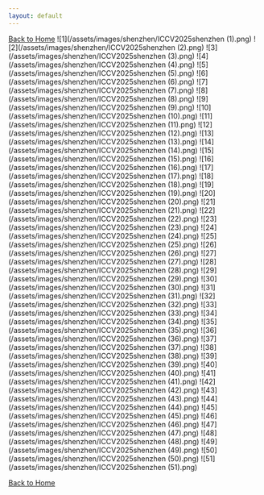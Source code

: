```yaml
---
layout: default
---
```

[Back to Home](/)
![1](/assets/images/shenzhen/ICCV2025shenzhen (1).png)
![2](/assets/images/shenzhen/ICCV2025shenzhen (2).png)
![3](/assets/images/shenzhen/ICCV2025shenzhen (3).png)
![4](/assets/images/shenzhen/ICCV2025shenzhen (4).png)
![5](/assets/images/shenzhen/ICCV2025shenzhen (5).png)
![6](/assets/images/shenzhen/ICCV2025shenzhen (6).png)
![7](/assets/images/shenzhen/ICCV2025shenzhen (7).png)
![8](/assets/images/shenzhen/ICCV2025shenzhen (8).png)
![9](/assets/images/shenzhen/ICCV2025shenzhen (9).png)
![10](/assets/images/shenzhen/ICCV2025shenzhen (10).png)
![11](/assets/images/shenzhen/ICCV2025shenzhen (11).png)
![12](/assets/images/shenzhen/ICCV2025shenzhen (12).png)
![13](/assets/images/shenzhen/ICCV2025shenzhen (13).png)
![14](/assets/images/shenzhen/ICCV2025shenzhen (14).png)
![15](/assets/images/shenzhen/ICCV2025shenzhen (15).png)
![16](/assets/images/shenzhen/ICCV2025shenzhen (16).png)
![17](/assets/images/shenzhen/ICCV2025shenzhen (17).png)
![18](/assets/images/shenzhen/ICCV2025shenzhen (18).png)
![19](/assets/images/shenzhen/ICCV2025shenzhen (19).png)
![20](/assets/images/shenzhen/ICCV2025shenzhen (20).png)
![21](/assets/images/shenzhen/ICCV2025shenzhen (21).png)
![22](/assets/images/shenzhen/ICCV2025shenzhen (22).png)
![23](/assets/images/shenzhen/ICCV2025shenzhen (23).png)
![24](/assets/images/shenzhen/ICCV2025shenzhen (24).png)
![25](/assets/images/shenzhen/ICCV2025shenzhen (25).png)
![26](/assets/images/shenzhen/ICCV2025shenzhen (26).png)
![27](/assets/images/shenzhen/ICCV2025shenzhen (27).png)
![28](/assets/images/shenzhen/ICCV2025shenzhen (28).png)
![29](/assets/images/shenzhen/ICCV2025shenzhen (29).png)
![30](/assets/images/shenzhen/ICCV2025shenzhen (30).png)
![31](/assets/images/shenzhen/ICCV2025shenzhen (31).png)
![32](/assets/images/shenzhen/ICCV2025shenzhen (32).png)
![33](/assets/images/shenzhen/ICCV2025shenzhen (33).png)
![34](/assets/images/shenzhen/ICCV2025shenzhen (34).png)
![35](/assets/images/shenzhen/ICCV2025shenzhen (35).png)
![36](/assets/images/shenzhen/ICCV2025shenzhen (36).png)
![37](/assets/images/shenzhen/ICCV2025shenzhen (37).png)
![38](/assets/images/shenzhen/ICCV2025shenzhen (38).png)
![39](/assets/images/shenzhen/ICCV2025shenzhen (39).png)
![40](/assets/images/shenzhen/ICCV2025shenzhen (40).png)
![41](/assets/images/shenzhen/ICCV2025shenzhen (41).png)
![42](/assets/images/shenzhen/ICCV2025shenzhen (42).png)
![43](/assets/images/shenzhen/ICCV2025shenzhen (43).png)
![44](/assets/images/shenzhen/ICCV2025shenzhen (44).png)
![45](/assets/images/shenzhen/ICCV2025shenzhen (45).png)
![46](/assets/images/shenzhen/ICCV2025shenzhen (46).png)
![47](/assets/images/shenzhen/ICCV2025shenzhen (47).png)
![48](/assets/images/shenzhen/ICCV2025shenzhen (48).png)
![49](/assets/images/shenzhen/ICCV2025shenzhen (49).png)
![50](/assets/images/shenzhen/ICCV2025shenzhen (50).png)
![51](/assets/images/shenzhen/ICCV2025shenzhen (51).png)

[Back to Home](/)
